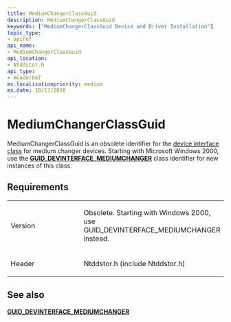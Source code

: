 ```yaml
---
title: MediumChangerClassGuid
description: MediumChangerClassGuid
keywords: ["MediumChangerClassGuid Device and Driver Installation"]
topic_type:
- apiref
api_name:
- MediumChangerClassGuid
api_location:
- Ntddstor.h
api_type:
- HeaderDef
ms.localizationpriority: medium
ms.date: 10/17/2018
---
```


# MediumChangerClassGuid


MediumChangerClassGuid is an obsolete identifier for the [device interface class](./overview-of-device-interface-classes.md) for medium changer devices. Starting with Microsoft Windows 2000, use the [**GUID_DEVINTERFACE_MEDIUMCHANGER**](guid-devinterface-cdchanger.md) class identifier for new instances of this class.

## Requirements

<table>
<colgroup>
<col width="50%" />
<col width="50%" />
</colgroup>
<tbody>
<tr class="odd">
<td align="left"><p>Version</p></td>
<td align="left"><p>Obsolete. Starting with Windows 2000, use GUID_DEVINTERFACE_MEDIUMCHANGER instead.</p></td>
</tr>
<tr class="even">
<td align="left"><p>Header</p></td>
<td align="left">Ntddstor.h (include Ntddstor.h)</td>
</tr>
</tbody>
</table>

## See also


[**GUID_DEVINTERFACE_MEDIUMCHANGER**](guid-devinterface-cdchanger.md)

 

